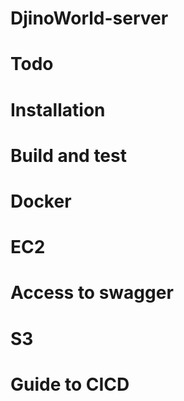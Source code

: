 # DjinoWorld-server
# Todo
# Installation
# Build and test
# Docker
# EC2
# Access to swagger
# S3
# Guide to CICD


